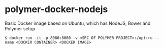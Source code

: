 # polymer-docker-nodejs
Basic Docker image based on Ubuntu, which has NodeJS, Bower and Polymer setup


```
$ docker run -it -p 8080:8080 -v <SRC OF POLYMER PROJECT>:/opt:ro --name <DOCKER CONTAINER> <DOCKER IMAGE>
```

